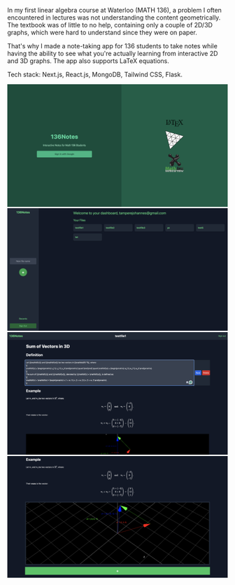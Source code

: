 In my first linear algebra course at Waterloo (MATH 136), a problem I often encountered in lectures was not understanding the content geometrically. The textbook was of little to no help, containing only a couple of 2D/3D graphs, which were hard to understand since they were on paper. 

That's why I made a note-taking app for 136 students to take notes while having the ability to see what you're actually learning from interactive 2D and 3D graphs. The app also supports LaTeX equations. 

Tech stack: Next.js, React.js, MongoDB, Tailwind CSS, Flask. 

![alt text](https://github.com/Johannestampere/136Notes/blob/main/app/demo/1.png?raw=true)
![alt text](https://github.com/Johannestampere/136Notes/blob/main/app/demo/2.png?raw=true)
![alt text](https://github.com/Johannestampere/136Notes/blob/main/app/demo/3.png?raw=true)
![alt text](https://github.com/Johannestampere/136Notes/blob/main/app/demo/4.png?raw=true)
